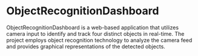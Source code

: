 # ObjectRecognitionDashboard
ObjectRecognitionDashboard is a web-based application that utilizes camera input to identify and track four distinct objects in real-time. The project employs object recognition technology to analyze the camera feed and provides graphical representations of the detected objects. 
